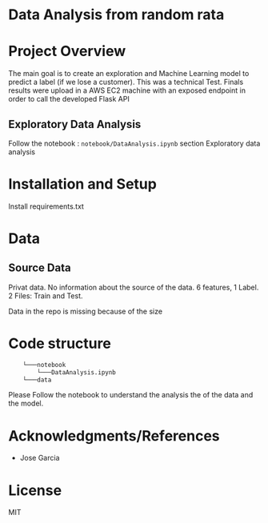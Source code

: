 # Data Analysis from random rata

# Project Overview
The main goal is to create an exploration and Machine Learning model to predict a label (if we lose a customer).
This was a technical Test.
Finals results were upload in a AWS EC2 machine with an exposed endpoint in order to call the developed Flask API

## Exploratory Data Analysis
Follow the notebook : `notebook/DataAnalysis.ipynb` section Exploratory data analysis

# Installation and Setup
Install requirements.txt 


# Data
## Source Data
Privat data. No information about the source of the data.
6 features, 1 Label.
2 Files: Train and Test.

Data in the repo is missing because of the size
# Code structure

```bash
    └───notebook
        └───DataAnalysis.ipynb
    └───data
```

Please Follow the notebook to understand the analysis the of the data and the model.


# Acknowledgments/References
- Jose Garcia
# License
MIT
